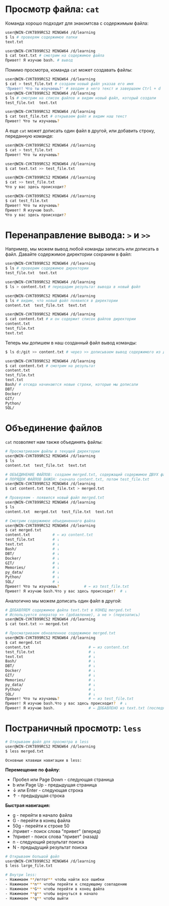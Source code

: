 # Просмотр файла: `cat`
Команда хорошо подходит для знакомтсва с содержимым файла:
```bash
user@WIN-CVKT899RCS2 MINGW64 /d/learning
$ ls # проверям содержимое папки
text.txt

user@WIN-CVKT899RCS2 MINGW64 /d/learning
$ cat text.txt # смотрим на содержимое файла
Привет! Я изучаю bash. # вывод
```
Помимо просмотра, команда `cat` может создавать файлы:
```bash
user@WIN-CVKT899RCS2 MINGW64 /d/learning
$ cat > test_file.txt # создаем новый файл указав его имя
'Привет! Что ты изучаешь?' # вводим в него текст и завершаем Ctrl + d
user@WIN-CVKT899RCS2 MINGW64 /d/learning
$ ls # смотрим на список файлов и видим новый файл, который создали
test_file.txt  text.txt

user@WIN-CVKT899RCS2 MINGW64 /d/learning
$ cat test_file.txt # открываем файл и видим наш текст
Привет! Что ты изучаешь?
```
А еще `cat` может дописать один файл в другой, или добавить строку, переданную команде:  
```bash
user@WIN-CVKT899RCS2 MINGW64 /d/learning
$ cat > test_file.txt
Привет! Что ты изучаешь?

user@WIN-CVKT899RCS2 MINGW64 /d/learning
$ cat text.txt >> test_file.txt 

user@WIN-CVKT899RCS2 MINGW64 /d/learning
$ cat >> test_file.txt 
Что у вас здесь происходит?

user@WIN-CVKT899RCS2 MINGW64 /d/learning
$ cat test_file.txt 
Привет! Что ты изучаешь?
Привет! Я изучаю bash.
Что у вас здесь происходит?
```
# Перенаправление вывода: `>` и `>>`
Например, мы можем вывод любой команды записать или дописать в файл. Давайте содержимое директории сохраним в файл:  
```bash
user@WIN-CVKT899RCS2 MINGW64 /d/learning
$ ls # проверим содержимое директории
test_file.txt  text.txt

user@WIN-CVKT899RCS2 MINGW64 /d/learning
$ ls > content.txt # передадим результат вывода в новый файл

user@WIN-CVKT899RCS2 MINGW64 /d/learning
$ ls # видим, что новый файл появился в директории
content.txt  test_file.txt  text.txt

user@WIN-CVKT899RCS2 MINGW64 /d/learning
$ cat content.txt # и он содержит список файлов директории
content.txt
test_file.txt
text.txt
```
Теперь мы допишем в наш созданный файл вывод команды:  
```bash
$ ls d:/git >> content.txt # через >> дописываем вывод содержимого из другой директории

user@WIN-CVKT899RCS2 MINGW64 /d/learning
$ cat content.txt # смотрим на результат 
content.txt 
test_file.txt 
text.txt
Bash/ # отсюда начинаются новые строки, которые мы дописали
DBT/
Docker/
GIT/
Python/
SQL/
```
# Объединение файлов
`cat` позволяет нам также объединять файлы:  
```bash
# Просматриваем файлы в текущей директории
user@WIN-CVKT899RCS2 MINGW64 /d/learning
$ ls
content.txt  test_file.txt  text.txt

# ОБЪЕДИНЕНИЕ ФАЙЛОВ: создаем merged.txt, содержащий содержимое ДВУХ файлов
# ПОРЯДОК ФАЙЛОВ ВАЖЕН: сначала content.txt, потом test_file.txt
user@WIN-CVKT899RCS2 MINGW64 /d/learning
$ cat content.txt test_file.txt > merged.txt

# Проверяем - появился новый файл merged.txt
user@WIN-CVKT899RCS2 MINGW64 /d/learning
$ ls
content.txt  merged.txt  test_file.txt  text.txt

# Смотрим содержимое объединенного файла
user@WIN-CVKT899RCS2 MINGW64 /d/learning
$ cat merged.txt 
content.txt          # ← из content.txt
test_file.txt        # ↓
text.txt             # ↓
Bash/                # ↓
DBT/                 # ↓  
Docker/              # ↓
GIT/                 # ↓
Memories/            # ↓
py_data/             # ↓
Python/              # ↓
SQL/                 # ↓
Привет! Что ты изучаешь?           # ← из test_file.txt
Привет! Я изучаю bash.Что у вас здесь происходит?  # ↓
```
Аналогично мы можем дописать один файл в другой:  
```bash
# ДОБАВЛЯЕМ содержимое файла text.txt в КОНЕЦ merged.txt
# Используется оператор >> (добавление), а не > (перезапись)
user@WIN-CVKT899RCS2 MINGW64 /d/learning
$ cat text.txt >> merged.txt

# Просматриваем обновленное содержимое merged.txt
user@WIN-CVKT899RCS2 MINGW64 /d/learning
$ cat merged.txt 
content.txt                          # ← из content.txt
test_file.txt                        # ↓
text.txt                             # ↓
Bash/                                # ↓
DBT/                                 # ↓  
Docker/                              # ↓
GIT/                                 # ↓
Memories/                            # ↓
py_data/                             # ↓
Python/                              # ↓
SQL/                                 # ↓
Привет! Что ты изучаешь?             # ← из test_file.txt
Привет! Я изучаю bash.Что у вас здесь происходит?  # ↓
Привет! Я изучаю bash.               # ← ДОБАВЛЕНО из text.txt (последняя строка)
```
# Постраничный просмотр: `less`
```bash
# Открываем файл для просмотра в less
user@WIN-CVKT899RCS2 MINGW64 /d/learning
$ less merged.txt
```
`Основные клавиши навигации в less:`  

**Перемещение по файлу**:  
- Пробел или Page Down - следующая страница  
- b или Page Up - предыдущая страница  
- ↓ или Enter - следующая строка  
- ↑ - предыдущая строка   

**Быстрая навигация:**  
- g - перейти в начало файла  
- G - перейти в конец файла  
- 50g - перейти к строке 50  
- /привет - поиск слова "привет" (вперед)  
- ?привет - поиск слова "привет" (назад)  
- n - следующий результат поиска  
- N - предыдущий результат поиска  

```bash
# Открываем большой файл
user@WIN-CVKT899RCS2 MINGW64 /d/learning
$ less large_file.txt

# Внутри less:
- Нажимаем **/error** чтобы найти все ошибки
- Нажимаем **n** чтобы перейти к следующему совпадению
- Нажимаем **G** чтобы перейти в конец файла
- Нажимаем **g** чтобы вернуться в начало
- Нажимаем **q** чтобы выйти
```